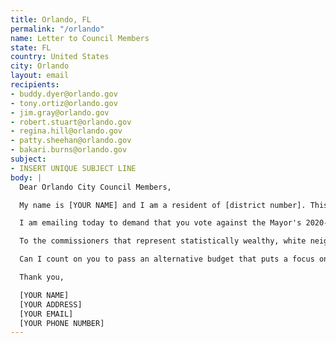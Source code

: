 ```yaml
---
title: Orlando, FL
permalink: "/orlando"
name: Letter to Council Members
state: FL
country: United States
city: Orlando
layout: email
recipients:
- buddy.dyer@orlando.gov
- tony.ortiz@orlando.gov
- jim.gray@orlando.gov
- robert.stuart@orlando.gov
- regina.hill@orlando.gov
- patty.sheehan@orlando.gov
- bakari.burns@orlando.gov
subject:
- INSERT UNIQUE SUBJECT LINE
body: |
  Dear Orlando City Council Members,

  My name is [YOUR NAME] and I am a resident of [district number]. This year, Mayor Dyer expressed that community safety was his top priority, yet only allocated 10,841,328 (0.8% of total budget) toward affordable housing and community development. Rather than prioritize quality of life for all of Orlando with a proportional housing and development budget, Mayor Dyer chose to prioritize OPD with a budget of 187,104,901 (13.7% of total budget) with an additional $4,432,857 for non-departmental costs.

  I am emailing today to demand that you vote against the Mayor's 2020-2021 proposed budget. Furthermore, I urge you to pressure the office of the mayor towards an ethical and equal reallocation of the budget away from OPD and towards safe housing, social services, and education programs, effective at the beginning of FY 2020-2021. Mayor Dyer has become complicit in his tenure as mayor with police brutality and I am asking that city officials lobby the same amount of attention and effort towards finding sustainable, longterm change for our entire community. Research shows that a living wage, access to holistic health services and treatment, educational opportunity, and stable housing are far more successful at reducing crime than police or prisons.

  To the commissioners that represent statistically wealthy, white neighborhoods, do not forget our poor communities and communities of color who are disproportionate targets of police violence.

  Can I count on you to pass an alternative budget that puts a focus on social service programs? If not, you can count on me to help ensure you are voted out of office.

  Thank you,

  [YOUR NAME]
  [YOUR ADDRESS]
  [YOUR EMAIL]
  [YOUR PHONE NUMBER]
---
```


